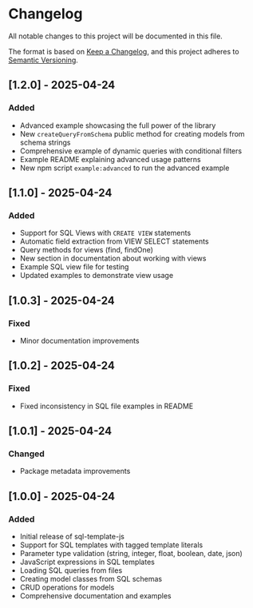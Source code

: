 # Changelog

All notable changes to this project will be documented in this file.

The format is based on [Keep a Changelog](https://keepachangelog.com/en/1.0.0/),
and this project adheres to [Semantic Versioning](https://semver.org/spec/v2.0.0.html).

## [1.2.0] - 2025-04-24

### Added

- Advanced example showcasing the full power of the library
- New `createQueryFromSchema` public method for creating models from schema strings
- Comprehensive example of dynamic queries with conditional filters
- Example README explaining advanced usage patterns
- New npm script `example:advanced` to run the advanced example

## [1.1.0] - 2025-04-24

### Added

- Support for SQL Views with `CREATE VIEW` statements
- Automatic field extraction from VIEW SELECT statements
- Query methods for views (find, findOne)
- New section in documentation about working with views
- Example SQL view file for testing
- Updated examples to demonstrate view usage

## [1.0.3] - 2025-04-24

### Fixed

- Minor documentation improvements

## [1.0.2] - 2025-04-24

### Fixed

- Fixed inconsistency in SQL file examples in README

## [1.0.1] - 2025-04-24

### Changed

- Package metadata improvements

## [1.0.0] - 2025-04-24

### Added

- Initial release of sql-template-js
- Support for SQL templates with tagged template literals
- Parameter type validation (string, integer, float, boolean, date, json)
- JavaScript expressions in SQL templates
- Loading SQL queries from files
- Creating model classes from SQL schemas
- CRUD operations for models
- Comprehensive documentation and examples